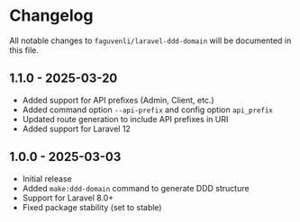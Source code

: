 # Changelog

All notable changes to `faguvenli/laravel-ddd-domain` will be documented in this file.

## 1.1.0 - 2025-03-20

- Added support for API prefixes (Admin, Client, etc.)
- Added command option `--api-prefix` and config option `api_prefix`
- Updated route generation to include API prefixes in URI
- Added support for Laravel 12

## 1.0.0 - 2025-03-03

- Initial release
- Added `make:ddd-domain` command to generate DDD structure
- Support for Laravel 8.0+
- Fixed package stability (set to stable)